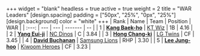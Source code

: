 +++
widget = "blank"
headless = true
active = true
weight = 2
title = "WAR Leaders"
[design.spacing]
padding = ["50px", "25%", "0px", "25%"]
[design.background]
color = "white"
+++
| Rank | Name | Team | Position | WAR |
| :---: | --- | --- | ------- | -- |
| 1 | [**Kang Baek-ho**](/players/11863) | [KT Wiz](/teams/KTWiz) | 1B | 4.16 |
| 2 | [**Yang Eui-ji**](/players/215) | [NC Dinos](/teams/NCDinos) | C | 3.84 |
| 3 | [**Hong Chang-ki**](/players/9805) | [LG Twins](/teams/LGTwins) | CF | 3.45 |
| 4 | [**David Buchanan**](/players/13683) | [Samsung Lions](/teams/SamsungLions) | RHP | 3.30 |
| 5 | [**Lee Jung-hoo**](/players/10673) | [Kiwoom Heroes](/teams/KiwoomHeroes) | CF | 3.23 |
